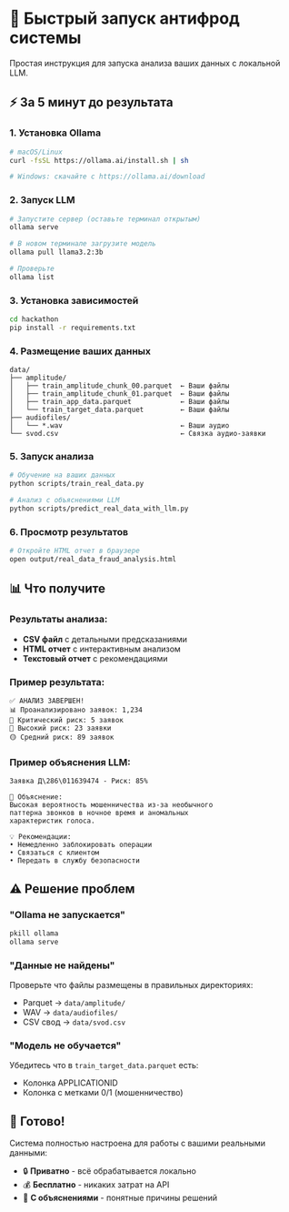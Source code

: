 # 🚀 Быстрый запуск антифрод системы

Простая инструкция для запуска анализа ваших данных с локальной LLM.

## ⚡ За 5 минут до результата

### 1. Установка Ollama
```bash
# macOS/Linux
curl -fsSL https://ollama.ai/install.sh | sh

# Windows: скачайте с https://ollama.ai/download
```

### 2. Запуск LLM
```bash
# Запустите сервер (оставьте терминал открытым)
ollama serve

# В новом терминале загрузите модель
ollama pull llama3.2:3b

# Проверьте
ollama list
```

### 3. Установка зависимостей
```bash
cd hackathon
pip install -r requirements.txt
```

### 4. Размещение ваших данных
```
data/
├── amplitude/
│   ├── train_amplitude_chunk_00.parquet  ← Ваши файлы
│   ├── train_amplitude_chunk_01.parquet  ← Ваши файлы
│   ├── train_app_data.parquet            ← Ваши файлы
│   └── train_target_data.parquet         ← Ваши файлы
├── audiofiles/
│   └── *.wav                             ← Ваши аудио
└── svod.csv                              ← Связка аудио-заявки
```

### 5. Запуск анализа
```bash
# Обучение на ваших данных
python scripts/train_real_data.py

# Анализ с объяснениями LLM
python scripts/predict_real_data_with_llm.py
```

### 6. Просмотр результатов
```bash
# Откройте HTML отчет в браузере
open output/real_data_fraud_analysis.html
```

## 📊 Что получите

### Результаты анализа:
- **CSV файл** с детальными предсказаниями
- **HTML отчет** с интерактивным анализом
- **Текстовый отчет** с рекомендациями

### Пример результата:
```
✅ АНАЛИЗ ЗАВЕРШЕН!
📊 Проанализировано заявок: 1,234
🚨 Критический риск: 5 заявок
🔴 Высокий риск: 23 заявки
🟡 Средний риск: 89 заявок
```

### Пример объяснения LLM:
```
Заявка Д\286\011639474 - Риск: 85%

🧠 Объяснение:
Высокая вероятность мошенничества из-за необычного 
паттерна звонков в ночное время и аномальных 
характеристик голоса.

💡 Рекомендации:
• Немедленно заблокировать операции
• Связаться с клиентом
• Передать в службу безопасности
```

## ⚠️ Решение проблем

### "Ollama не запускается"
```bash
pkill ollama
ollama serve
```

### "Данные не найдены"
Проверьте что файлы размещены в правильных директориях:
- Parquet → `data/amplitude/`
- WAV → `data/audiofiles/`
- CSV свод → `data/svod.csv`

### "Модель не обучается"
Убедитесь что в `train_target_data.parquet` есть:
- Колонка APPLICATIONID
- Колонка с метками 0/1 (мошенничество)

## 🎯 Готово!

Система полностью настроена для работы с вашими реальными данными:
- 🔒 **Приватно** - всё обрабатывается локально
- 💰 **Бесплатно** - никаких затрат на API
- 🤖 **С объяснениями** - понятные причины решений
